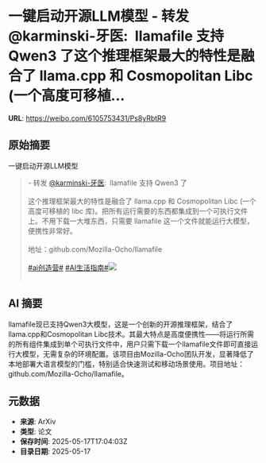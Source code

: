 # 一键启动开源LLM模型 - 转发 @karminski-牙医:&ensp;llamafile 支持 Qwen3 了这个推理框架最大的特性是融合了 llama.cpp 和 Cosmopolitan Libc (一个高度可移植...

**URL**: https://weibo.com/6105753431/Ps8yRbtR9

## 原始摘要

一键启动开源LLM模型<br><blockquote> - 转发 <a href="https://weibo.com/2169039837" target="_blank">@karminski-牙医</a>: llamafile 支持 Qwen3 了<br><br>这个推理框架最大的特性是融合了 llama.cpp 和 Cosmopolitan Libc (一个高度可移植的 libc 库)。把所有运行需要的东西都集成到一个可执行文件上。不用下载一大堆东西，只需要 llamafile 这一个文件就能运行大模型，便携性非常好。<br><br>地址：github.com/Mozilla-Ocho/llamafile<br><br><a href="https://m.weibo.cn/search?containerid=231522type%3D1%26t%3D10%26q%3D%23ai%E5%88%9B%E9%80%A0%E8%90%A5%23" data-hide=""><span class="surl-text">#ai创造营#</span></a> <a href="https://m.weibo.cn/search?containerid=231522type%3D1%26t%3D10%26q%3D%23AI%E7%94%9F%E6%B4%BB%E6%8C%87%E5%8D%97%23&amp;extparam=%23AI%E7%94%9F%E6%B4%BB%E6%8C%87%E5%8D%97%23" data-hide=""><span class="surl-text">#AI生活指南#</span></a><img style="" src="https://tvax1.sinaimg.cn/large/8148ebddgy1i1h09ybtd5j20ul1v6b29.jpg" referrerpolicy="no-referrer"><br><br></blockquote>

## AI 摘要

llamafile现已支持Qwen3大模型，这是一个创新的开源推理框架，结合了llama.cpp和Cosmopolitan Libc技术。其最大特点是高度便携性——将运行所需的所有组件集成到单个可执行文件中，用户只需下载一个llamafile文件即可直接运行大模型，无需复杂的环境配置。该项目由Mozilla-Ocho团队开发，显著降低了本地部署大语言模型的门槛，特别适合快速测试和移动场景使用。项目地址：github.com/Mozilla-Ocho/llamafile。

## 元数据

- **来源**: ArXiv
- **类型**: 论文
- **保存时间**: 2025-05-17T17:04:03Z
- **目录日期**: 2025-05-17
